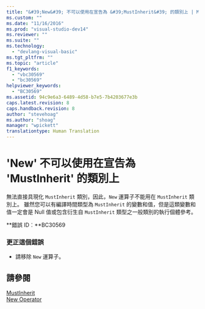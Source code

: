 ```yaml
---
title: "&#39;New&#39; 不可以使用在宣告為 &#39;MustInherit&#39; 的類別上 | Microsoft Docs"
ms.custom: ""
ms.date: "11/16/2016"
ms.prod: "visual-studio-dev14"
ms.reviewer: ""
ms.suite: ""
ms.technology: 
  - "devlang-visual-basic"
ms.tgt_pltfrm: ""
ms.topic: "article"
f1_keywords: 
  - "vbc30569"
  - "bc30569"
helpviewer_keywords: 
  - "BC30569"
ms.assetid: 94c9e6a3-6489-4d58-b7e5-7b4203677e3b
caps.latest.revision: 8
caps.handback.revision: 8
author: "stevehoag"
ms.author: "shoag"
manager: "wpickett"
translationtype: Human Translation
---
```

# &#39;New&#39; 不可以使用在宣告為 &#39;MustInherit&#39; 的類別上
無法直接具現化 `MustInherit` 類別，因此，`New` 運算子不能用在 `MustInherit` 類別上。 雖然您可以有編譯時間類型為 `MustInherit` 的變數和值，但是這類變數和值一定會是 Null 值或包含衍生自 `MustInherit` 類型之一般類別的執行個體參考。  
  
 **錯誤 ID︰**BC30569  
  
### 更正這個錯誤  
  
-   請移除 `New` 運算子。  
  
## 請參閱  
 [MustInherit](../../visual-basic/language-reference/modifiers/mustinherit.md)   
 [New Operator](../../visual-basic/language-reference/operators/new-operator.md)